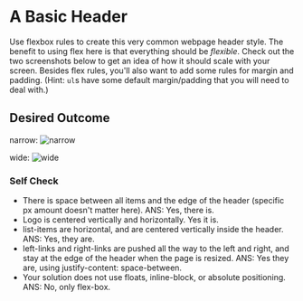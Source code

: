 # A Basic Header

Use flexbox rules to create this very common webpage header style. The benefit to using flex here is that everything should be _flexible_. Check out the two screenshots below to get an idea of how it should scale with your screen. Besides flex rules, you'll also want to add some rules for margin and padding. (Hint: `ul`s have some default margin/padding that you will need to deal with.)

## Desired Outcome

narrow:
![narrow](./desired-outcome-narrow.png)

wide: 
![wide](./desired-outcome-wide.png)

### Self Check
- There is space between all items and the edge of the header (specific px amount doesn't matter here).
  ANS: Yes, there is.
- Logo is centered vertically and horizontally.
  Yes it is.
- list-items are horizontal, and are centered vertically inside the header.
  ANS: Yes, they are.
- left-links and right-links are pushed all the way to the left and right, and stay at the edge of the header when the page is resized.
  ANS: Yes they are, using justify-content: space-between.
- Your solution does not use floats, inline-block, or absolute positioning.
  ANS: No, only flex-box.
